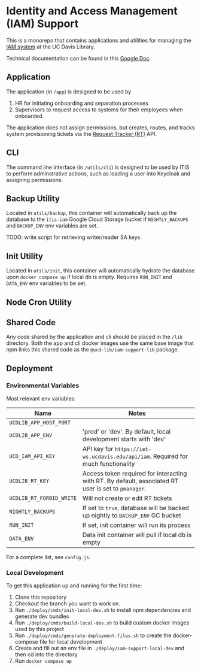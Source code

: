 # Identity and Access Management (IAM) Support
This is a monorepo that contains applications and utilities for managing the [IAM system](https://github.com/UCDavisLibrary/keycloak-deployment) at the UC Davis Library.

Technical documentation can be found in this [Google Doc](https://docs.google.com/document/d/129KuqatZVwj7Fl_am4E3eTJgq6Fj1MNjo66MbI5mMok/edit?usp=sharing).

## Application
The application (in `/app`) is designed to be used by 
1. HR for initiating onboarding and separation processes
2. Supervisors to request access to systems for their employees when onboarded.

The application does not assign permissions, but creates, routes, and tracks system provisioning tickets via the [Request Tracker (RT)](https://rt.lib.ucdavis.edu/) API. 

## CLI
The command line interface (in `/utils/cli`) is designed to be used by ITIS to perform adminstrative actions, such as loading a user into Keycloak and assigning permissions.

## Backup Utility

Located in `utils/backup`, this container will automatically back up the database to the `itis-iam` Google Cloud Storage bucket if `NIGHTLY_BACKUPS` and `BACKUP_ENV` env variables are set.

TODO: write script for retrieving writer/reader SA keys.

## Init Utility

Located in `utils/init`, this container will automatically hydrate the database upon `docker compose up` if local db is empty. Requires `RUN_INIT` and `DATA_ENV` env variables to be set.

## Node Cron Utility

## Shared Code
Any code shared by the application and cli should be placed in the `/lib` directory. Both the app and cli docker images use the same base image that npm links this shared code as the `@ucd-lib/iam-support-lib` package.

## Deployment

### Environmental Variables

Most relevant env variables:

| Name | Notes |
| ---- | ----- |
| `UCDLIB_APP_HOST_PORT` | |
| `UCDLIB_APP_ENV` | 'prod' or 'dev'. By default, local development starts with 'dev' |
| `UCD_IAM_API_KEY` | API key for `https://iet-ws.ucdavis.edu/api/iam`. Required for much functionality |
| `UCDLIB_RT_KEY` | Access token required for interacting with RT. By default, associated RT user is set to `pmanager`. |
| `UCDLIB_RT_FORBID_WRITE` | Will not create or edit RT tickets |
| `NIGHTLY_BACKUPS` | If set to `true`, database will be backed up nightly to `BACKUP_ENV` GC bucket |
| `RUN_INIT` | If set, init container will run its process |
| `DATA_ENV` | Data init container will pull if local db is empty |


For a complete list, see `config.js`.

### Local Development

To get this application up and running for the first time:
1. Clone this repository
2. Checkout the branch you want to work on.
3. Run `./deploy/cmds/init-local-dev.sh` to install npm dependencies and generate dev bundles
4. Run `./deploy/cmds/build-local-dev.sh` to build custom docker images used by this project
5. Run `./deploy/cmds/generate-deployment-files.sh` to create the docker-compose file for local development
6. Create and fill out an env file in `./deploy/iam-support-local-dev` and then cd into the directory
7. Run `docker compose up`